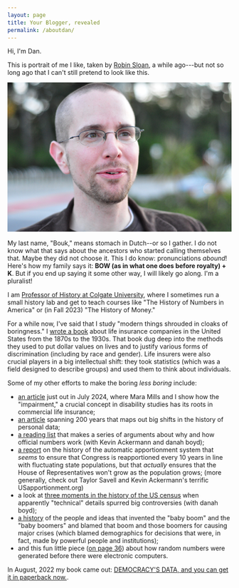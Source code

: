 ```yaml
---
layout: page
title: Your Blogger, revealed
permalink: /aboutdan/
---
```


Hi, I'm Dan.

This is portrait of me I like, taken by [Robin Sloan](https://www.robinsloan.com/), a while ago---but not so long ago that I can't still pretend to look like this.

![This is a photo of Dan Bouk, with a closely cropped haircut, wire-frame glasses, pale skin, a short beard and mustache, and wearing a brown corduroy blazer.](/images/bouk_headshot_color.jpg)

My last name, "Bouk," means stomach in Dutch--or so I gather. I do not know what that says about the ancestors who started calling themselves that. Maybe they did not choose it. This I do know: pronunciations *abound*! Here's how my family says it: **BOW (as in what one does before royalty) + K**. But if you end up saying it some other way, I will likely go along. I'm a pluralist!

I am [Professor of History at Colgate University](https://www.colgate.edu/about/directory/dbouk), where I sometimes run a small history lab and get to teach courses like "The History of Numbers in America" or (in Fall 2023) "The History of Money."

For a while now, I've said that I study "modern things shrouded in cloaks of boringness." I [wrote a book](https://press.uchicago.edu/ucp/books/book/chicago/H/bo20298894.html) about life insurance companies in the United States from the 1870s to the 1930s. That book dug deep into the methods they used to put dollar values on lives and to justify various forms of discrimination (including by race and gender). Life insurers were also crucial players in a big intellectual shift: they took statistics (which was a field designed to describe groups) and used them to think about individuals.

Some of my other efforts to make the boring *less boring* include:
- [an article](https://www.journals.uchicago.edu/doi/abs/10.1086/730402) just out in July 2024, where Mara Mills and I show how the "impairment," a crucial concept in disability studies has its roots in commercial life insurance;
- [an article](https://www.visualizingsociety.com/class/08/notes/bouk_personal_data.pdf) spanning 200 years that maps out big shifts in the history of personal data;
- [a reading list](https://datasociety.net/library/a-primer-on-powerful-numbers-selected-readings-in-the-social-study-of-public-data-and-official-numbers/) that makes a series of arguments about why and how official numbers work (with Kevin Ackermann and danah boyd);
- [a report](https://datasociety.net/library/house-arrest/) on the history of the automatic apportionment system that *seems* to ensure that Congress is reapportioned every 10 years in line with fluctuating state populations, but that *actually* ensures that the House of Representatives won't grow as the population grows; (more generally, check out Taylor Savell and Kevin Ackermann's terrific USapportionment.org)
- a look at [three moments in the history of the US census](https://knightcolumbia.org/content/democracys-data-infrastructure) when apparently "technical" details spurred big controversies (with danah boyd);
- [a history](https://www.cambridge.org/core/services/aop-cambridge-core/content/view/415B6EF86FBD90D2E6D2BC9CAF345C99/S2515045618000317a.pdf/generation-crisis-how-population-research-defined-the-baby-boomers.pdf) of the people and ideas that invented the "baby boom" and the "baby boomers" and blamed that boom and those boomers for causing major crises (which blamed demographics for decisions that were, in fact, made by powerful people and institutions);
- and this fun little piece ([on page 36](https://www.mpiwg-berlin.mpg.de/sites/default/files/2019-09/surprise_daston_2019.pdf)) about how random numbers were generated before there were electronic computers.

In August, 2022 my book came out: [DEMOCRACY'S DATA, and you can get it in paperback now.](https://bookshop.org/p/books/democracy-s-data-the-hidden-stories-in-the-u-s-census-and-how-to-read-them-dan-bouk/18721705?ean=9781250872173).

<!--- You can find the source code for Minima at GitHub:
[jekyll][jekyll-organization] /
[minima](https://github.com/jekyll/minima)

You can find the source code for Jekyll at GitHub:
[jekyll][jekyll-organization] /
[jekyll](https://github.com/jekyll/jekyll)
--->

[jekyll-organization]: https://github.com/jekyll
